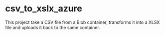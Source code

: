 # csv_to_xslx_azure
This project take a CSV file from a Blob container, transforms it into a XLSX file and uploads it back to the same container.
